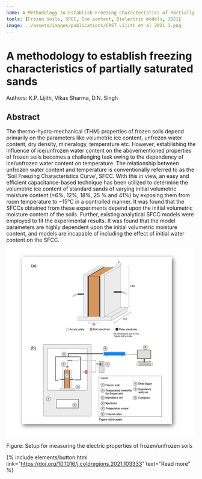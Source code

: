 ```yaml
---
name: A Methodology to Establish Freezing Characteristics of Partially Saturated Sands
tools: [Frozen soils, SFCC, Ice content, Dielectric models, 2021]
image: ../assets/images/publications/CRST_Lijith_et_al_2021_1.png
---
```


# A methodology to establish freezing characteristics of partially saturated sands

Authors: K.P. Lijith, Vikas Sharma, D.N. Singh

## Abstract

The thermo-hydro-mechanical (THM) properties of frozen soils depend primarily on the parameters like volumetric ice content, unfrozen water content, dry density, mineralogy, temperature etc. However, establishing the influence of ice/unfrozen water content on the abovementioned properties of frozen soils becomes a challenging task owing to the dependency of ice/unfrozen water content on temperature. The relationship between unfrozen water content and temperature is conventionally referred to as the ‘Soil Freezing Characteristics Curve’, SFCC. With this in view, an easy and efficient capacitance-based technique has been utilized to determine the volumetric ice content of standard sands of varying initial volumetric moisture content (=6%, 12%, 18%, 25 % and 41%) by exposing them from room temperature to −15°C in a controlled manner. It was found that the SFCCs obtained from these experiments depend upon the initial volumetric moisture content of the soils. Further, existing analytical SFCC models were employed to fit the experimental results. It was found that the model parameters are highly dependent upon the initial volumetric moisture content, and models are incapable of including the effect of initial water content on the SFCC.

![](../assets/images/publications/CRST_Lijith_et_al_2021_2.png)

Figure: Setup for measuring the electric properties of frozen/unfrozen soils

{% include elements/button.html link="https://doi.org/10.1016/j.coldregions.2021.103333" text="Read more" %}
